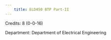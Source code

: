 ```yaml
---
    title: ELD450 BTP Part-II
---
```

Credits: 8 (0-0-16)

Department: Department of Electrical Engineering

